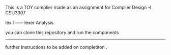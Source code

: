 This  is  a TOY complier made as an assignment for Complier Design -I CSU3307 

lex.l ---- lexer Analysis.


you can clone this repository and run the components



------------------------------------

further Instructions to be added on completiton .